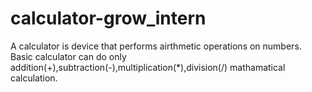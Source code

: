 # calculator-grow_intern
A calculator is device that performs airthmetic operations on numbers. Basic calculator can do only addition(+),subtraction(-),multiplication(*),division(/) mathamatical calculation.
